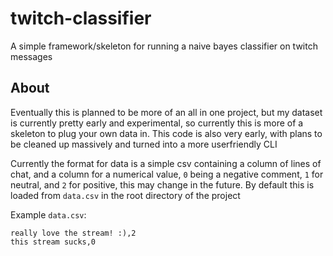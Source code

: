 # twitch-classifier

A simple framework/skeleton for running a naive bayes classifier on twitch messages

## About

Eventually this is planned to be more of an all in one project, but my dataset is currently pretty early and experimental, so currently this is more of a skeleton to plug your own data in. This code is also very early, with plans to be cleaned up massively and turned into a more userfriendly CLI

Currently the format for data is a simple csv containing a column of lines of chat, and a column for a numerical value, `0` being a negative comment, `1` for neutral, and `2` for positive, this may change in the future. By default this is loaded from `data.csv` in the root directory of the project

Example `data.csv`:

```csv
really love the stream! :),2
this stream sucks,0
```